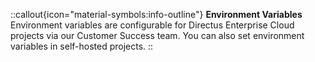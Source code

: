::callout{icon="material-symbols:info-outline"}
**Environment Variables**  
Environment variables are configurable for Directus Enterprise Cloud projects via our Customer Success team. You can also set environment variables in self-hosted projects.
::
